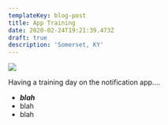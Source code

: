 ```yaml
---
templateKey: blog-post
title: App Training
date: 2020-02-24T19:21:39.473Z
draft: true
description: 'Somerset, KY'
---
```

![](/img/boilwater1.jpeg)

Having a training day on the notification app....

* _**blah**_
* blah
* blah
